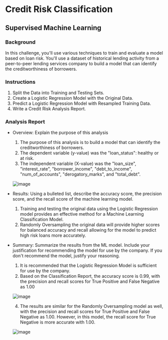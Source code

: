 # Credit Risk Classification 
## Supervised Machine Learning

### Background
In this challenge, you'll use various techniques to train and evaluate a model based on loan risk. You'll use a dataset of historical lending activity from a peer-to-peer lending services company to build a model that can identify the creditworthiness of borrowers.

### Instructions
1. Split the Data into Training and Testing Sets.
2. Create a Logistic Regression Model with the Original Data.
3. Predict a Logistic Regression Model with Resampled Training Data.
4. Write a Credit Risk Analysis Report.

### Analysis Report
- Overview: Explain the purpose of this analysis
  1. The purpose of this analysis is to build a model that can identify the creditworthiness of borrowers.
  2. The dependent variable (y-value) was the "loan_status": healthy or at risk.
  3. The independent variable (X-value) was the "loan_size", "interest_rate", "borrower_income", "debt_to_income", "num_of_accounts", "derogatory_marks", and "total_debt".

  ![image](https://github.com/fiyang89/credit-risk-classification/assets/120594187/7f003572-c5ea-437a-82da-d4f24a2af7f5)

- Results: Using a bulleted list, describe the accuracy score, the precision score, and the recall score of the machine learning model.
  1. Training and testing the original data using the Logistic Regression model provides an effective method for a Machine Learning Classification Model.
  2. Randomly Oversampling the original data will provide higher scores for balanced accuracy and recall allowing for the model to predict high risk loans more accurately.

- Summary: Summarize the results from the ML model. Include your justification for recommending the model for use by the company. If you don't recommend the model, justify your reasoning.
  1. It is recommended that the Logistic Regression Model is sufficient for use by the company.
  2. Based on the Classification Report, the accuracy score is 0.99, with the precision and recall scores for True Positive and False Negative as 1.00

  ![image](https://github.com/fiyang89/credit-risk-classification/assets/120594187/2487c287-c5a9-4ab8-8dca-7e5111de950c)

  4. The results are similar for the Randomly Oversampling model as well, with the precision and recall scores for True Positive and False Negative as 1.00. However, in this model, the recall score for True Negative is more accurate with 1.00.
  
  ![image](https://github.com/fiyang89/credit-risk-classification/assets/120594187/2b4f3cc2-1abb-42d0-a8a4-11e1e7418f90)




